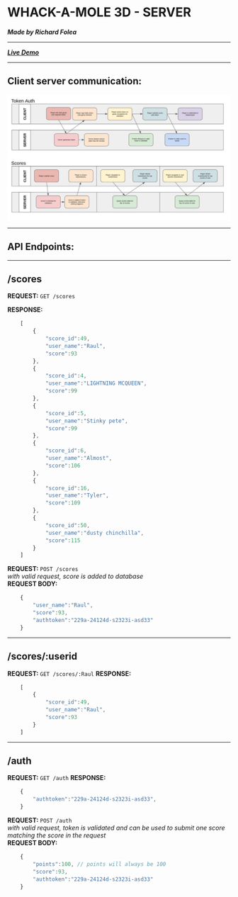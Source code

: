 # WHACK-A-MOLE 3D - SERVER
***Made by Richard Folea***
___
***[Live Demo](https://aelof3.github.io/wam/)***
___

## Client server communication:  
![img2](static/server_img_1.jpg)  
___
## API Endpoints:  
___
## /scores
**REQUEST:** 
    `GET /scores`  
  
**RESPONSE:** 
```js
    [
        {
            "score_id":49,
            "user_name":"Raul",
            "score":93
        },
        {
            "score_id":4,
            "user_name":"LIGHTNING MCQUEEN",
            "score":99
        },
        {
            "score_id":5,
            "user_name":"Stinky pete",
            "score":99
        },
        {
            "score_id":6,
            "user_name":"Almost",
            "score":106
        },
        {
            "score_id":16,
            "user_name":"Tyler",
            "score":109
        },
        {
            "score_id":50,
            "user_name":"dusty chinchilla",
            "score":115
        }
    ]
```
**REQUEST:** 
`POST /scores`  
*with valid request, score is added to database*  
**REQUEST BODY:** 
```js
    {
        "user_name":"Raul",
        "score":93,
        "authtoken":"229a-24124d-s2323i-asd33"
    }
```
___
## /scores/:userid
**REQUEST:** 
`GET /scores/:Raul`
**RESPONSE:** 
```js
    [
        {
            "score_id":49,
            "user_name":"Raul",
            "score":93
        }
    ]
```
___
## /auth
**REQUEST:** 
`GET /auth`
**RESPONSE:** 
```js
    {
        "authtoken":"229a-24124d-s2323i-asd33",
    }
```
**REQUEST:** 
`POST /auth`  
*with valid request, token is validated and can be used to submit one score matching the score in the request*  
**REQUEST BODY:** 
```js
    {
        "points":100, // points will always be 100
        "score":93,
        "authtoken":"229a-24124d-s2323i-asd33"
    }
```
